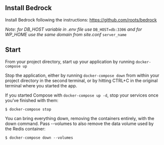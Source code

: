 ## Install Bedrock 

Install Bedrock following the instructions: https://github.com/roots/bedrock

_Note: for DB_HOST variable in .env file use_ `DB_HOST=db:3306` _and for WP_HOME use the same domain from site.conf_ `server_name`

## Start 

From your project directory, start up your application by running `docker-compose up`

Stop the application, either by running `docker-compose down` from within your project directory in the second terminal, or by hitting CTRL+C in the original terminal where you started the app.

If you started Compose with `docker-compose up -d`, stop your services once you’ve finished with them:

```
$ docker-compose stop
```

You can bring everything down, removing the containers entirely, with the down command. Pass --volumes to also remove the data volume used by the Redis container:

```
$ docker-compose down --volumes
```